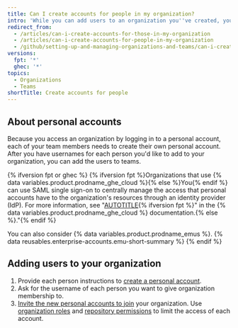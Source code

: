 ```yaml
---
title: Can I create accounts for people in my organization?
intro: 'While you can add users to an organization you''ve created, you can''t create personal accounts on behalf of another person.'
redirect_from:
  - /articles/can-i-create-accounts-for-those-in-my-organization
  - /articles/can-i-create-accounts-for-people-in-my-organization
  - /github/setting-up-and-managing-organizations-and-teams/can-i-create-accounts-for-people-in-my-organization
versions:
  fpt: '*'
  ghec: '*'
topics:
  - Organizations
  - Teams
shortTitle: Create accounts for people
---
```


## About personal accounts

Because you access an organization by logging in to a personal account, each of your team members needs to create their own personal account. After you have usernames for each person you'd like to add to your organization, you can add the users to teams.

{% ifversion fpt or ghec %}
{% ifversion fpt %}Organizations that use {% data variables.product.prodname_ghe_cloud %}{% else %}You{% endif %} can use SAML single sign-on to centrally manage the access that personal accounts have to the organization's resources through an identity provider (IdP). For more information, see "[AUTOTITLE](/organizations/managing-saml-single-sign-on-for-your-organization/about-identity-and-access-management-with-saml-single-sign-on){% ifversion fpt %}" in the {% data variables.product.prodname_ghe_cloud %} documentation.{% else %}."{% endif %}

You can also consider {% data variables.product.prodname_emus %}. {% data reusables.enterprise-accounts.emu-short-summary %}
{% endif %}

## Adding users to your organization

1. Provide each person instructions to [create a personal account](/get-started/start-your-journey/creating-an-account-on-github).
1. Ask for the username of each person you want to give organization membership to.
1. [Invite the new personal accounts to join](/organizations/managing-membership-in-your-organization/inviting-users-to-join-your-organization) your organization. Use [organization roles](/organizations/managing-peoples-access-to-your-organization-with-roles/roles-in-an-organization) and [repository permissions](/organizations/managing-user-access-to-your-organizations-repositories/managing-repository-roles/repository-roles-for-an-organization) to limit the access of each account.
